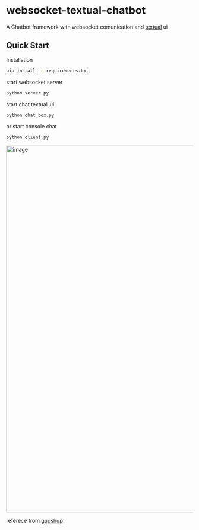 # websocket-textual-chatbot
A Chatbot framework with websocket comunication and [textual](https://github.com/Textualize/textual) ui

## Quick Start

Installation

```bash
pip install -r requirements.txt
```

start websocket server

```bash
python server.py
```

start chat textual-ui

```bash
python chat_box.py
```

or start console chat

```bash
python client.py
```

<img width="988" alt="image" src="https://user-images.githubusercontent.com/7812340/179339557-3b750d86-f5a3-466a-9431-eaaed26e4a1e.png">

referece from [gupshup](https://github.com/kraanzu/gupshup)
